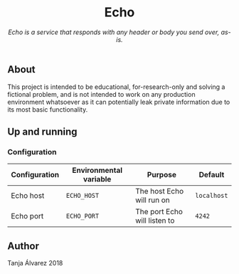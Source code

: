 <h1 align="center">Echo</h1>

<div align="center">
    <i>Echo is a service that responds with any header or body you send over, as-is.</i>
</div>
<br>

## About

This project is intended to be educational, for-research-only and solving a fictional problem, and is not intended to work on any production environment whatsoever as it can potentially leak private information due to its most basic functionality.

## Up and running

### Configuration

| Configuration | Environmental variable | Purpose | Default |
|-|-|-|-|
| Echo host | `ECHO_HOST` | The host Echo will run on | `localhost` |
| Echo port | `ECHO_PORT` | The port Echo will listen to | `4242` |

## Author

Tanja Álvarez 2018

